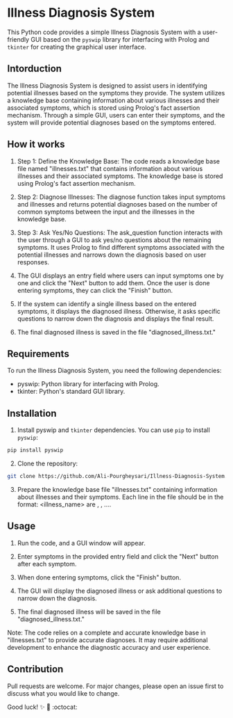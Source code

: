 # Illness Diagnosis System
  This Python code provides a simple Illness Diagnosis System with a user-friendly GUI based on the `pyswip` library for interfacing with Prolog and `tkinter` for creating the graphical user interface.

## Intorduction
The Illness Diagnosis System is designed to assist users in identifying potential illnesses based on the symptoms they provide. The system utilizes a knowledge base containing information about various illnesses and their associated symptoms, which is stored using Prolog's fact assertion mechanism. Through a simple GUI, users can enter their symptoms, and the system will provide potential diagnoses based on the symptoms entered.

## How it works
1. Step 1: Define the Knowledge Base: The code reads a knowledge base file named "illnesses.txt" that contains information about various illnesses and their associated symptoms. The knowledge base is stored using Prolog's fact assertion mechanism.

2. Step 2: Diagnose Illnesses: The diagnose function takes input symptoms and illnesses and returns potential diagnoses based on the number of common symptoms between the input and the illnesses in the knowledge base.

3. Step 3: Ask Yes/No Questions: The ask_question function interacts with the user through a GUI to ask yes/no questions about the remaining symptoms. It uses Prolog to find different symptoms associated with the potential illnesses and narrows down the diagnosis based on user responses.

4. The GUI displays an entry field where users can input symptoms one by one and click the "Next" button to add them. Once the user is done entering symptoms, they can click the "Finish" button.

5. If the system can identify a single illness based on the entered symptoms, it displays the diagnosed illness. Otherwise, it asks specific questions to narrow down the diagnosis and displays the final result.

6. The final diagnosed illness is saved in the file "diagnosed_illness.txt."

## Requirements
To run the Illness Diagnosis System, you need the following dependencies:

* pyswip: Python library for interfacing with Prolog.
* tkinter: Python's standard GUI library.

## Installation
1. Install pyswip and `tkinter` dependencies. You can use `pip` to install `pyswip`:
```bash
pip install pyswip
```
2. Clone the repository:
```bash
git clone https://github.com/Ali-Pourgheysari/Illness-Diagnosis-System.git
```
3. Prepare the knowledge base file "illnesses.txt" containing information about illnesses and their symptoms. Each line in the file should be in the format: <illness_name> are <symptom1>, <symptom2>, ....

## Usage
1. Run the code, and a GUI window will appear.

2. Enter symptoms in the provided entry field and click the "Next" button after each symptom.

3. When done entering symptoms, click the "Finish" button.

4. The GUI will display the diagnosed illness or ask additional questions to narrow down the diagnosis.

5. The final diagnosed illness will be saved in the file "diagnosed_illness.txt."

Note: The code relies on a complete and accurate knowledge base in "illnesses.txt" to provide accurate diagnoses. It may require additional development to enhance the diagnostic accuracy and user experience.

## Contribution
Pull requests are welcome. For major changes, please open an issue first to discuss what you would like to change.

Good luck! :sparkles: :rocket: :octocat: